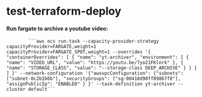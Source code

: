 # test-terraform-deploy


#### Run fargate to archive a youtube video:

            ```aws ecs run-task --capacity-provider-strategy capacityProvider=FARGATE,weight=1 capacityProvider=FARGATE_SPOT,weight=1 --overrides '{ "containerOverrides": [ { "name": "yt-archiver", "environment": [ { "name": "VIDEO_URL", "value": "https://youtu.be/7yo21FKlnrk" }, { "name": "STORAGE_CLASS", "value": "--storage-class DEEP_ARCHIVE" } ] } ] }' --network-configuration '{"awsvpcConfiguration": {"subnets": ["subnet-0c2b1b6b"], "securityGroups": ["sg-00418d98ff89867f8"], "assignPublicIp": "ENABLED" } }' --task-definition yt-archiver --cluster default```
